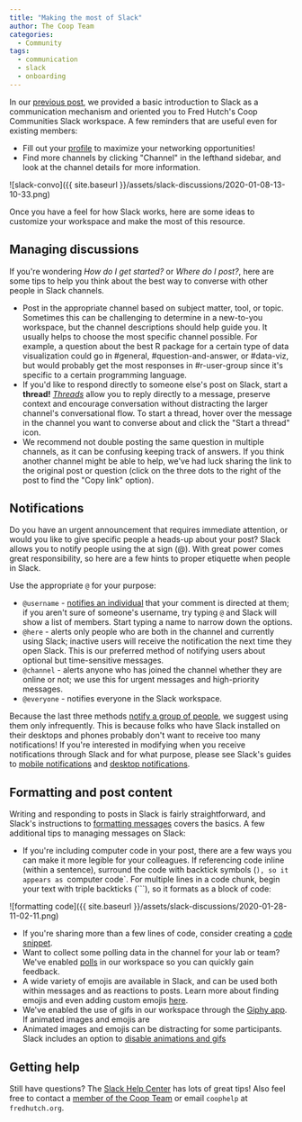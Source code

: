 ```yaml
---
title: "Making the most of Slack"
author: The Coop Team
categories:
  - Community
tags:
  - communication
  - slack
  - onboarding
---
```


In our [previous post](_posts/slack-new.md), we provided a basic introduction to Slack as a communication mechanism and oriented you to Fred Hutch's Coop Communities Slack workspace. A few reminders that are useful even for existing members:
- Fill out your [profile](https://slack.com/help/articles/204092246-Edit-your-profile) to maximize your networking opportunities!
- Find more channels by clicking "Channel" in the lefthand sidebar, and look at the channel details for more information.

![slack-convo]({{ site.baseurl }}/assets/slack-discussions/2020-01-08-13-10-33.png)

Once you have a feel for how Slack works, here are some ideas to customize your workspace and make the most of this resource.

## Managing discussions

If you're wondering _How do I get started?_ or _Where do I post?_, here are some tips to help you think about the best way to converse with other people in Slack channels.

- Post in the appropriate channel based on subject matter, tool, or topic. Sometimes this can be challenging to determine in a new-to-you workspace, but the channel descriptions should help guide you. It usually helps to choose the most specific channel possible. For example, a question about the best R package for a certain type of data visualization could go in #general, #question-and-answer, or #data-viz, but would probably get the most responses in #r-user-group since it's specific to a certain programming language.
- If you'd like to respond directly to someone else's post on Slack, start a **thread!** [_Threads_](https://slack.com/help/articles/115000769927-Use-threads-to-organize-discussions-) allow you to reply directly to a message, preserve context and encourage conversation without distracting the larger channel's conversational flow. To start a thread, hover over the message in the channel you want to converse about and click the "Start a thread" icon.
- We recommend not double posting the same question in multiple channels, as it can be confusing keeping track of answers. If you think another channel might be able to help, we've had luck sharing the link to the original post or question (click on the three dots to the right of the post to find the "Copy link" option).

## Notifications

Do you have an urgent announcement that requires immediate attention, or would you like to give specific people a heads-up about your post? Slack allows you to notify people using the at sign (@). With great power comes great responsibility, so here are a few hints to proper etiquette when people in Slack.

Use the appropriate `@` for your purpose:
- `@username` - [notifies an individual](https://slack.com/help/articles/205240127-Mention-a-member) that your comment is directed at them; if you aren't sure of someone's username, try typing `@` and Slack will show a list of members. Start typing a name to narrow down the options.
- `@here` - alerts only people who are both in the channel and currently using Slack; inactive users will receive the notification the next time they open Slack. This is our preferred method of notifying users about optional but time-sensitive messages.
- `@channel` - alerts anyone who has joined the channel whether they are online or not; we use this for urgent messages and high-priority messages.
- `@everyone` - notifies everyone in the Slack workspace.

Because the last three methods [notify a group of people](https://slack.com/help/articles/202009646-Notify-a-channel-or-workspace), we suggest using them only infrequently. This is because folks who have Slack installed on their desktops and phones probably don't want to receive too many notifications! If you're interested in modifying when you receive notifications through Slack and for what purpose, please see Slack's guides to [mobile notifications](https://slack.com/help/articles/202009646-Notify-a-channel-or-workspace) and [desktop notifications](https://slack.com/help/articles/201355156-Guide-to-desktop-notifications).

## Formatting and post content

Writing and responding to posts in Slack is fairly straightforward, and Slack's instructions to [formatting messages](https://slack.com/help/articles/202288908-Format-your-messages) covers the basics. A few additional tips to managing messages on Slack:

- If you're including computer code in your post, there are a few ways you can make it more legible for your colleagues. If referencing code inline (within a sentence), surround the code with backtick symbols (`), so it appears as `computer code`. For multiple lines in a code chunk, begin your text with triple backticks (```), so it formats as a block of code:

![formatting code]({{ site.baseurl }}/assets/slack-discussions/2020-01-28-11-02-11.png)

- If you're sharing more than a few lines of code, consider creating a [code snippet](https://slack.com/help/articles/204145658-Create-a-snippet).
- Want to collect some polling data in the channel for your lab or team? We've enabled [polls](https://simplepoll.rocks/faq/) in our workspace so you can quickly gain feedback.
- A wide variety of emojis are available in Slack, and can be used both within messages and as reactions to posts. Learn more about finding emojis and even adding custom emojis [here](https://slack.com/help/articles/202931348-use-emoji-and-emoticons).
- We've enabled the use of gifs in our workspace through the [Giphy app](https://slack.com/help/articles/204714258-giphy-for-slack). If animated images and emojis are
- Animated images and emojis can be distracting for some participants. Slack includes an option to [disable animations and gifs](https://slack.com/help/articles/228023907-Manage-animated-images-and-emoji)

## Getting help

Still have questions? The [Slack Help Center](https://slack.com/help) has lots of great tips! Also feel free to contact a [member of the Coop Team](https://research.fhcrc.org/coop/en/contact.html) or email `coophelp` at `fredhutch.org`.
